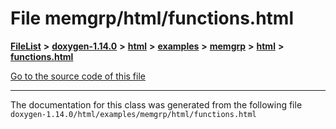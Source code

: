 

# File memgrp/html/functions.html



[**FileList**](files.md) **>** [**doxygen-1.14.0**](dir_9d5bad020669189c90cda983471be5d0.md) **>** [**html**](dir_05d1fd8a7cdd04f638f8b23196de02e2.md) **>** [**examples**](dir_aa52e73a32d193037813a53dcfe817b6.md) **>** [**memgrp**](dir_f6db993c6f6d029eac2a6e626a01b73a.md) **>** [**html**](dir_c98cbca20bfce4c2fd5d7a8bd1b41a7e.md) **>** [**functions.html**](memgrp_2html_2functions_8html.md)

[Go to the source code of this file](memgrp_2html_2functions_8html_source.md)





































































------------------------------
The documentation for this class was generated from the following file `doxygen-1.14.0/html/examples/memgrp/html/functions.html`

